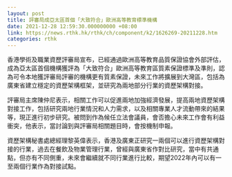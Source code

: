 ```yaml
---
layout: post
title: 評審局成亞太區首個「大致符合」歐洲高等教育標準機構
date: 2021-12-28 12:59:30.000000000 +08:00
link: https://news.rthk.hk/rthk/ch/component/k2/1626269-20211228.htm
categories: rthk
---
```


香港學術及職業資歷評審局宣布，已經通過歐洲高等教育品質保證協會外部評估，成為亞太區首個機構獲評為「大致符合」歐洲高等教育區質素保證標準及準則，認為可令本地獲評審局評審的機構更有質素保證，未來工作將擴展到大灣區，包括為廣東省建立穩定的資歷架構框架，並研究為兩地部分行業的資歷架構對接。

評審局主席陳仲尼表示，相關工作可以促進兩地加強經濟發展，提高兩地資歷架構對接工作，包括研究兩地行業情況和人力需求，以及相關專業人才流動帶來的結果等，現正進行初步研究。被問到作為候任立法會議員，會否擔心未來工作會有利益衝突，他表示，當討論到與評審局相關題目時，會按機制申報。

資歷架構秘書處總經理黎英偉表示，香港及廣東正研究一兩個可以進行資歷架構對接的行業，過去在餐飲及物業管理行業，曾經與廣東省作對比研究，當中有共通點，但亦有不同側重，未來會繼續就不同行業進行比較，期望2022年內可以有一至兩個行業作為對接試點。
